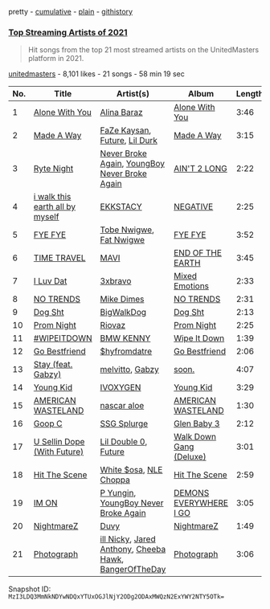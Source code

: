 pretty - [cumulative](/playlists/cumulative/0mfbHbmy45RZa77K1Us3cd.md) - [plain](/playlists/plain/0mfbHbmy45RZa77K1Us3cd) - [githistory](https://github.githistory.xyz/mackorone/spotify-playlist-archive/blob/main/playlists/plain/0mfbHbmy45RZa77K1Us3cd)

### [Top Streaming Artists of 2021](https://open.spotify.com/playlist/0mfbHbmy45RZa77K1Us3cd)

> Hit songs from the top 21 most streamed artists on the UnitedMasters platform in 2021.

[unitedmasters](https://open.spotify.com/user/unitedmasters) - 8,101 likes - 21 songs - 58 min 19 sec

| No. | Title | Artist(s) | Album | Length |
|---|---|---|---|---|
| 1 | [Alone With You](https://open.spotify.com/track/0jHVNBt8A9L8qEAB8XxGuB) | [Alina Baraz](https://open.spotify.com/artist/6hfwwpXqZPRC9CsKI7qtv1) | [Alone With You](https://open.spotify.com/album/310ZzmkHr5zvYyqMkNhXlm) | 3:46 |
| 2 | [Made A Way](https://open.spotify.com/track/4tRfTVgpf1acjA27UWdcnD) | [FaZe Kaysan](https://open.spotify.com/artist/6BgMniiBxLHe43o8nx5MIp), [Future](https://open.spotify.com/artist/1RyvyyTE3xzB2ZywiAwp0i), [Lil Durk](https://open.spotify.com/artist/3hcs9uc56yIGFCSy9leWe7) | [Made A Way](https://open.spotify.com/album/5BrGs0T75b9JdxNCSfRZEt) | 3:15 |
| 3 | [Ryte Night](https://open.spotify.com/track/1Bxi6xxp8EYejeOoQlOMO6) | [Never Broke Again](https://open.spotify.com/artist/5YyTs9tUWqcdI9kIQb85P2), [YoungBoy Never Broke Again](https://open.spotify.com/artist/7wlFDEWiM5OoIAt8RSli8b) | [AIN'T 2 LONG](https://open.spotify.com/album/39FbOWOugPPm2egUZpWQxW) | 2:22 |
| 4 | [i walk this earth all by myself](https://open.spotify.com/track/6oofvZ4K8vBHnCT1oKERcd) | [EKKSTACY](https://open.spotify.com/artist/0ynzbXwyCzxicMKHBoOkSH) | [NEGATIVE](https://open.spotify.com/album/2momrvUqAMigmBoOOKuavE) | 2:25 |
| 5 | [FYE FYE](https://open.spotify.com/track/08L5NUKHYS0RO32tz34G4A) | [Tobe Nwigwe](https://open.spotify.com/artist/3Qh89pgJeZq6d8uM1bTot3), [Fat Nwigwe](https://open.spotify.com/artist/6vKEwTQ0TVz0aJoobvLG1Y) | [FYE FYE](https://open.spotify.com/album/6fyajWzEooH12hA3oJIOZU) | 3:52 |
| 6 | [TIME TRAVEL](https://open.spotify.com/track/57eTgaHOhQZ0lENstGb6XS) | [MAVI](https://open.spotify.com/artist/1peoXq0RPx7czVoFjloeDQ) | [END OF THE EARTH](https://open.spotify.com/album/1sFz8iZfEzeIhQpTwLoguz) | 3:45 |
| 7 | [I Luv Dat](https://open.spotify.com/track/4pOHXEWncM34G4t57veFtl) | [3xbravo](https://open.spotify.com/artist/0lPZJTNurUF05u2JHm48cH) | [Mixed Emotions](https://open.spotify.com/album/60D4MdGC0mm4MG1TVLiS32) | 2:33 |
| 8 | [NO TRENDS](https://open.spotify.com/track/3ItezvVKyAyy0nxf6yJpcx) | [Mike Dimes](https://open.spotify.com/artist/6rIaHuCIUu32uj2CjlEBN3) | [NO TRENDS](https://open.spotify.com/album/5ESucdNFBDxfVPHprdjfA7) | 2:31 |
| 9 | [Dog Sht](https://open.spotify.com/track/5PVriJXxWOSyrmNfS8pnSr) | [BigWalkDog](https://open.spotify.com/artist/5RivQkx7CAT7TSVFJKvbDz) | [Dog Sht](https://open.spotify.com/album/4r8ANsNE7EpeBE1bBqLQW7) | 2:13 |
| 10 | [Prom Night](https://open.spotify.com/track/7KhJdiu4zbPlhlImRLIyDl) | [Riovaz](https://open.spotify.com/artist/1bhZt10yZVCJfp3HaNxJv8) | [Prom Night](https://open.spotify.com/album/3ft78ZmPZcpVxpgzHTqcNZ) | 2:25 |
| 11 | [\#WIPEITDOWN](https://open.spotify.com/track/2kefHjNepGePZG4WxH2Vh4) | [BMW KENNY](https://open.spotify.com/artist/3n6wgt7LmxAnT0XOHleQcP) | [Wipe It Down](https://open.spotify.com/album/5fYLGPKLw4Wlh14HEv8xqu) | 1:39 |
| 12 | [Go Bestfriend](https://open.spotify.com/track/4tRIEzC4fn3eyGkN4vs8uT) | [$hyfromdatre](https://open.spotify.com/artist/3f0iI02WmX2ozlN86BhnmC) | [Go Bestfriend](https://open.spotify.com/album/71ZTWDRBKBQUjpaPRbLyMo) | 2:06 |
| 13 | [Stay \(feat\. Gabzy\)](https://open.spotify.com/track/3lMM7eyZ5SeYK1SoZCnmA4) | [melvitto](https://open.spotify.com/artist/4Xj0nxVO4r7PLEaw7LRiBa), [Gabzy](https://open.spotify.com/artist/2sEUjEtnqBphiYquoNfV62) | [soon.](https://open.spotify.com/album/5mjZOTY784uDQDFSXNNlTF) | 4:07 |
| 14 | [Young Kid](https://open.spotify.com/track/7kXNWZbHd8ojf6H08XMdtC) | [IVOXYGEN](https://open.spotify.com/artist/6K9KevAu0cpln7xOsM3Wkm) | [Young Kid](https://open.spotify.com/album/0KCiBDv3FJ2HDEqddm8JK6) | 3:29 |
| 15 | [AMERICAN WASTELAND](https://open.spotify.com/track/5rI9MIK4ZpNA0ltqqdhIva) | [nascar aloe](https://open.spotify.com/artist/03LEDukdM723NRLz4UXeNv) | [AMERICAN WASTELAND](https://open.spotify.com/album/21HZHrMjU4h3Du9cLTFpEp) | 1:30 |
| 16 | [Goop C](https://open.spotify.com/track/7x6muaT8IxKGzXKw81CRCu) | [SSG Splurge](https://open.spotify.com/artist/5mU4H1cbfHpKYuyhNnA3PC) | [Glen Baby 3](https://open.spotify.com/album/28AI2VrsKtZGzATsbErRLn) | 2:12 |
| 17 | [U Sellin Dope \(With Future\)](https://open.spotify.com/track/1kNTnXdJTxNwtcBas2Y4Hx) | [Lil Double 0](https://open.spotify.com/artist/4uKEP0JYfpFtngWlgViewd), [Future](https://open.spotify.com/artist/1RyvyyTE3xzB2ZywiAwp0i) | [Walk Down Gang \(Deluxe\)](https://open.spotify.com/album/4Z3avmHwIgA0n36UubQK8Y) | 3:01 |
| 18 | [Hit The Scene](https://open.spotify.com/track/7n7x5KGKbUdPHRsO6M6mWY) | [White $osa](https://open.spotify.com/artist/1GYdtgkKzP62BRZsCvpkog), [NLE Choppa](https://open.spotify.com/artist/0ErzCpIMyLcjPiwT4elrtZ) | [Hit The Scene](https://open.spotify.com/album/6SOM2oYyIRjuxoUvQN10ii) | 2:59 |
| 19 | [IM ON](https://open.spotify.com/track/1tuWs3bZ0NWwAwCaXwAibb) | [P Yungin](https://open.spotify.com/artist/2kxNIMdmDtVtHDAWluq0eN), [YoungBoy Never Broke Again](https://open.spotify.com/artist/7wlFDEWiM5OoIAt8RSli8b) | [DEMONS EVERYWHERE I GO](https://open.spotify.com/album/5iQjd0s03AgWu58iLodLOz) | 3:05 |
| 20 | [NightmareZ](https://open.spotify.com/track/6VY3ID6avXR4EyraG6SDKz) | [Duvy](https://open.spotify.com/artist/3HShZ9OYr5GdhHI8DU9Yzy) | [NightmareZ](https://open.spotify.com/album/2Penu08dmmkH4PNmevsh4c) | 1:49 |
| 21 | [Photograph](https://open.spotify.com/track/6ut2gx43omNE2zchw86KSt) | [ill Nicky](https://open.spotify.com/artist/6NVUzbf5gy1bg5A4diGkqm), [Jared Anthony](https://open.spotify.com/artist/5jojdq6ltCT6cbv6WpKikI), [Cheeba Hawk](https://open.spotify.com/artist/6iIPyGOPCXoVpAuaq2ktBs), [BangerOfTheDay](https://open.spotify.com/artist/2eAs72bbxVWJpvHnwvDBJT) | [Photograph](https://open.spotify.com/album/2mKklgYnPY6d79RR4mvJrQ) | 3:06 |

Snapshot ID: `MzI3LDQ3MmNkNDYwNDQxYTUxOGJlNjY2ODg2ODAxMWQzN2ExYWY2NTY5OTk=`
